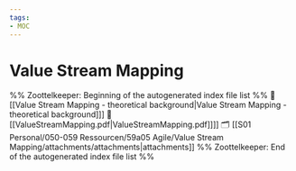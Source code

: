 ```yaml
---
tags: 
- MOC
---
```

# Value Stream Mapping



%% Zoottelkeeper: Beginning of the autogenerated index file list  %%
📄 [[Value Stream Mapping - theoretical background|Value Stream Mapping - theoretical background]]]
📄[[ValueStreamMapping.pdf|ValueStreamMapping.pdf]]]]
🗂️ [[S01 Personal/050-059 Ressourcen/59a05 Agile/Value Stream Mapping/attachments/attachments|attachments]]
%% Zoottelkeeper: End of the autogenerated index file list  %%


